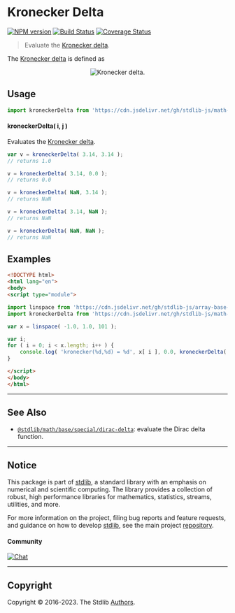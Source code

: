 <!--

@license Apache-2.0

Copyright (c) 2018 The Stdlib Authors.

Licensed under the Apache License, Version 2.0 (the "License");
you may not use this file except in compliance with the License.
You may obtain a copy of the License at

   http://www.apache.org/licenses/LICENSE-2.0

Unless required by applicable law or agreed to in writing, software
distributed under the License is distributed on an "AS IS" BASIS,
WITHOUT WARRANTIES OR CONDITIONS OF ANY KIND, either express or implied.
See the License for the specific language governing permissions and
limitations under the License.

-->

# Kronecker Delta

[![NPM version][npm-image]][npm-url] [![Build Status][test-image]][test-url] [![Coverage Status][coverage-image]][coverage-url] <!-- [![dependencies][dependencies-image]][dependencies-url] -->

> Evaluate the [Kronecker delta][kronecker-delta].

<section class="intro">

The [Kronecker delta][kronecker-delta] is defined as

<!-- <equation class="equation" label="eq:kronecker_delta" align="center" raw="\delta_{ij} = \begin{cases} 1 & \textrm{if}\ i = j \\ 0 & \textrm{if}\ i \neq j\end{cases}" alt="Kronecker delta."> -->

<div class="equation" align="center" data-raw-text="\delta_{ij} = \begin{cases} 1 &amp; \textrm{if}\ i = j \\ 0 &amp; \textrm{if}\ i \neq j\end{cases}" data-equation="eq:kronecker_delta">
    <img src="https://cdn.jsdelivr.net/gh/stdlib-js/stdlib@bb29798906e119fcb2af99e94b60407a270c9b32/lib/node_modules/@stdlib/math/base/special/kronecker-delta/docs/img/equation_kronecker_delta.svg" alt="Kronecker delta.">
    <br>
</div>

<!-- </equation> -->

</section>

<!-- /.intro -->



<section class="usage">

## Usage

```javascript
import kroneckerDelta from 'https://cdn.jsdelivr.net/gh/stdlib-js/math-base-special-kronecker-delta@esm/index.mjs';
```

#### kroneckerDelta( i, j )

Evaluates the [Kronecker delta][kronecker-delta].

```javascript
var v = kroneckerDelta( 3.14, 3.14 );
// returns 1.0

v = kroneckerDelta( 3.14, 0.0 );
// returns 0.0

v = kroneckerDelta( NaN, 3.14 );
// returns NaN

v = kroneckerDelta( 3.14, NaN );
// returns NaN

v = kroneckerDelta( NaN, NaN );
// returns NaN
```

</section>

<!-- /.usage -->

<section class="examples">

## Examples

<!-- eslint no-undef: "error" -->

```html
<!DOCTYPE html>
<html lang="en">
<body>
<script type="module">

import linspace from 'https://cdn.jsdelivr.net/gh/stdlib-js/array-base-linspace@esm/index.mjs';
import kroneckerDelta from 'https://cdn.jsdelivr.net/gh/stdlib-js/math-base-special-kronecker-delta@esm/index.mjs';

var x = linspace( -1.0, 1.0, 101 );

var i;
for ( i = 0; i < x.length; i++ ) {
    console.log( 'kronecker(%d,%d) = %d', x[ i ], 0.0, kroneckerDelta( x[ i ], 0.0 ) );
}

</script>
</body>
</html>
```

</section>

<!-- /.examples -->

<!-- C interface documentation. -->



<!-- Section for related `stdlib` packages. Do not manually edit this section, as it is automatically populated. -->

<section class="related">

* * *

## See Also

-   <span class="package-name">[`@stdlib/math/base/special/dirac-delta`][@stdlib/math/base/special/dirac-delta]</span><span class="delimiter">: </span><span class="description">evaluate the Dirac delta function.</span>

</section>

<!-- /.related -->

<!-- Section for all links. Make sure to keep an empty line after the `section` element and another before the `/section` close. -->


<section class="main-repo" >

* * *

## Notice

This package is part of [stdlib][stdlib], a standard library with an emphasis on numerical and scientific computing. The library provides a collection of robust, high performance libraries for mathematics, statistics, streams, utilities, and more.

For more information on the project, filing bug reports and feature requests, and guidance on how to develop [stdlib][stdlib], see the main project [repository][stdlib].

#### Community

[![Chat][chat-image]][chat-url]

---

## Copyright

Copyright &copy; 2016-2023. The Stdlib [Authors][stdlib-authors].

</section>

<!-- /.stdlib -->

<!-- Section for all links. Make sure to keep an empty line after the `section` element and another before the `/section` close. -->

<section class="links">

[npm-image]: http://img.shields.io/npm/v/@stdlib/math-base-special-kronecker-delta.svg
[npm-url]: https://npmjs.org/package/@stdlib/math-base-special-kronecker-delta

[test-image]: https://github.com/stdlib-js/math-base-special-kronecker-delta/actions/workflows/test.yml/badge.svg?branch=main
[test-url]: https://github.com/stdlib-js/math-base-special-kronecker-delta/actions/workflows/test.yml?query=branch:main

[coverage-image]: https://img.shields.io/codecov/c/github/stdlib-js/math-base-special-kronecker-delta/main.svg
[coverage-url]: https://codecov.io/github/stdlib-js/math-base-special-kronecker-delta?branch=main

<!--

[dependencies-image]: https://img.shields.io/david/stdlib-js/math-base-special-kronecker-delta.svg
[dependencies-url]: https://david-dm.org/stdlib-js/math-base-special-kronecker-delta/main

-->

[chat-image]: https://img.shields.io/gitter/room/stdlib-js/stdlib.svg
[chat-url]: https://gitter.im/stdlib-js/stdlib/

[stdlib]: https://github.com/stdlib-js/stdlib

[stdlib-authors]: https://github.com/stdlib-js/stdlib/graphs/contributors

[umd]: https://github.com/umdjs/umd
[es-module]: https://developer.mozilla.org/en-US/docs/Web/JavaScript/Guide/Modules

[deno-url]: https://github.com/stdlib-js/math-base-special-kronecker-delta/tree/deno
[umd-url]: https://github.com/stdlib-js/math-base-special-kronecker-delta/tree/umd
[esm-url]: https://github.com/stdlib-js/math-base-special-kronecker-delta/tree/esm
[branches-url]: https://github.com/stdlib-js/math-base-special-kronecker-delta/blob/main/branches.md

[kronecker-delta]: https://en.wikipedia.org/wiki/Kronecker_delta

<!-- <related-links> -->

[@stdlib/math/base/special/dirac-delta]: https://github.com/stdlib-js/math-base-special-dirac-delta/tree/esm

<!-- </related-links> -->

</section>

<!-- /.links -->
